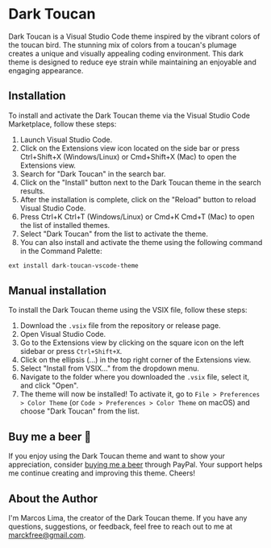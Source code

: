 # Dark Toucan

Dark Toucan is a Visual Studio Code theme inspired by the vibrant colors of the toucan bird. The stunning mix of colors from a toucan's plumage creates a unique and visually appealing coding environment. This dark theme is designed to reduce eye strain while maintaining an enjoyable and engaging appearance.

## Installation

To install and activate the Dark Toucan theme via the Visual Studio Code Marketplace, follow these steps:

1. Launch Visual Studio Code.
2. Click on the Extensions view icon located on the side bar or press Ctrl+Shift+X (Windows/Linux) or Cmd+Shift+X (Mac) to open the Extensions view.
3. Search for "Dark Toucan" in the search bar.
4. Click on the "Install" button next to the Dark Toucan theme in the search results.
5. After the installation is complete, click on the "Reload" button to reload Visual Studio Code.
6. Press Ctrl+K Ctrl+T (Windows/Linux) or Cmd+K Cmd+T (Mac) to open the list of installed themes.
7. Select "Dark Toucan" from the list to activate the theme.
8. You can also install and activate the theme using the following command in the Command Palette:

```bash
ext install dark-toucan-vscode-theme
```

## Manual installation

To install the Dark Toucan theme using the VSIX file, follow these steps:

1. Download the `.vsix` file from the repository or release page.
2. Open Visual Studio Code.
3. Go to the Extensions view by clicking on the square icon on the left sidebar or press `Ctrl+Shift+X`.
4. Click on the ellipsis (...) in the top right corner of the Extensions view.
5. Select "Install from VSIX..." from the dropdown menu.
6. Navigate to the folder where you downloaded the `.vsix` file, select it, and click "Open".
7. The theme will now be installed! To activate it, go to `File > Preferences > Color Theme` (or `Code > Preferences > Color Theme` on macOS) and choose "Dark Toucan" from the list.

## Buy me a beer 🍻

If you enjoy using the Dark Toucan theme and want to show your appreciation, consider [buying me a beer](https://www.paypal.com/paypalme/marckfree?locale.x=en_US) through PayPal. Your support helps me continue creating and improving this theme. Cheers!

## About the Author

I'm Marcos Lima, the creator of the Dark Toucan theme. If you have any questions, suggestions, or feedback, feel free to reach out to me at [marckfree@gmail.com](mailto:marckfree@gmail.com).
